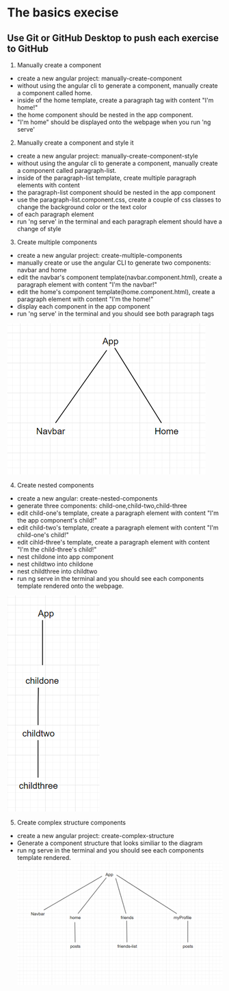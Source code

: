 
# The basics execise
## Use Git or GitHub Desktop to push each exercise to GitHub

1. Manually create a component
  - create a new angular project: manually-create-component
  - without using the angular cli to generate a component, manually create a 
   component called home.
  - inside of the home template, create a paragraph tag with content "I'm home!" 
  - the home component should be nested in the app component.
  - "I'm home" should be displayed onto the webpage when you run 'ng serve'

2. Manually create a component and style it
  - create a new angular project: manually-create-component-style
  - without using the angular cli to generate a component, manually create a 
   component called paragraph-list.
  - inside of the paragraph-list template, create multiple paragraph elements with content
  - the paragraph-list component should be nested in the app component
  - use the paragraph-list.component.css, create a couple of css classes to change the background color or the text color
  - of each paragraph element
  - run 'ng serve' in the terminal and each paragraph element should have a change of style

3. Create multiple components
  - create a new angular project: create-multiple-components
  - manually create or use the angular CLI to generate two components: navbar and home
  - edit the navbar's component template(navbar.component.html), create a paragraph element with content "I'm the navbar!"
  - edit the home's component template(home.component.html), create a paragraph element with content "I'm the home!"
  - display each component in the app component
  - run 'ng serve' in the terminal and you should see both paragraph tags

![alt text](/assets/images/1-the-basics/1.png)

4. Create nested components
  - create a new angular: create-nested-components
  - generate three components: child-one,child-two,child-three
  - edit child-one's template, create a paragraph element with content "I'm the app component's child!"
  - edit child-two's template, create a paragraph element with content "I'm child-one's child!"
  - edit cihld-three's template, create a paragraph element with content "I'm the child-three's child!"
  - nest childone into app component
  - nest childtwo into childone
  - nest childthree into childtwo
  - run ng serve in the terminal and you should see each components template rendered onto the webpage.

![alt text](/assets/images/1-the-basics/2.png)

5. Create complex structure components
  - create a new angular project: create-complex-structure
  - Generate a component structure that looks similiar to the diagram
  - run ng serve in the terminal and you should see each components template rendered.
  ![alt text](/assets/images/1-the-basics/3.png)

